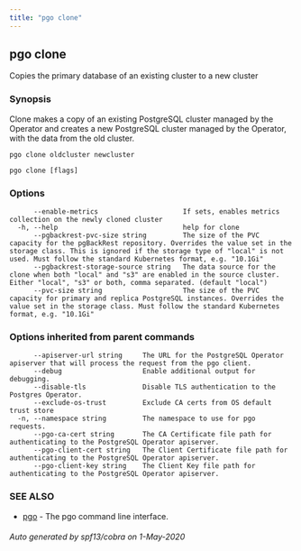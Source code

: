 ```yaml
---
title: "pgo clone"
---
```

## pgo clone

Copies the primary database of an existing cluster to a new cluster

### Synopsis

Clone makes a copy of an existing PostgreSQL cluster managed by the Operator and creates a new PostgreSQL cluster managed by the Operator, with the data from the old cluster.

	pgo clone oldcluster newcluster

```
pgo clone [flags]
```

### Options

```
      --enable-metrics                     If sets, enables metrics collection on the newly cloned cluster
  -h, --help                               help for clone
      --pgbackrest-pvc-size string         The size of the PVC capacity for the pgBackRest repository. Overrides the value set in the storage class. This is ignored if the storage type of "local" is not used. Must follow the standard Kubernetes format, e.g. "10.1Gi"
      --pgbackrest-storage-source string   The data source for the clone when both "local" and "s3" are enabled in the source cluster. Either "local", "s3" or both, comma separated. (default "local")
      --pvc-size string                    The size of the PVC capacity for primary and replica PostgreSQL instances. Overrides the value set in the storage class. Must follow the standard Kubernetes format, e.g. "10.1Gi"
```

### Options inherited from parent commands

```
      --apiserver-url string     The URL for the PostgreSQL Operator apiserver that will process the request from the pgo client.
      --debug                    Enable additional output for debugging.
      --disable-tls              Disable TLS authentication to the Postgres Operator.
      --exclude-os-trust         Exclude CA certs from OS default trust store
  -n, --namespace string         The namespace to use for pgo requests.
      --pgo-ca-cert string       The CA Certificate file path for authenticating to the PostgreSQL Operator apiserver.
      --pgo-client-cert string   The Client Certificate file path for authenticating to the PostgreSQL Operator apiserver.
      --pgo-client-key string    The Client Key file path for authenticating to the PostgreSQL Operator apiserver.
```

### SEE ALSO

* [pgo](/pgo-client/reference/pgo/)	 - The pgo command line interface.

###### Auto generated by spf13/cobra on 1-May-2020
